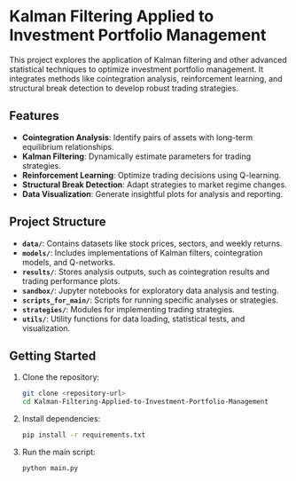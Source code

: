 # Kalman Filtering Applied to Investment Portfolio Management

This project explores the application of Kalman filtering and other advanced statistical techniques to optimize investment portfolio management. It integrates methods like cointegration analysis, reinforcement learning, and structural break detection to develop robust trading strategies.

## Features

- **Cointegration Analysis**: Identify pairs of assets with long-term equilibrium relationships.
- **Kalman Filtering**: Dynamically estimate parameters for trading strategies.
- **Reinforcement Learning**: Optimize trading decisions using Q-learning.
- **Structural Break Detection**: Adapt strategies to market regime changes.
- **Data Visualization**: Generate insightful plots for analysis and reporting.

## Project Structure

- **`data/`**: Contains datasets like stock prices, sectors, and weekly returns.
- **`models/`**: Includes implementations of Kalman filters, cointegration models, and Q-networks.
- **`results/`**: Stores analysis outputs, such as cointegration results and trading performance plots.
- **`sandbox/`**: Jupyter notebooks for exploratory data analysis and testing.
- **`scripts_for_main/`**: Scripts for running specific analyses or strategies.
- **`strategies/`**: Modules for implementing trading strategies.
- **`utils/`**: Utility functions for data loading, statistical tests, and visualization.

## Getting Started

1. Clone the repository:
   ```bash
   git clone <repository-url>
   cd Kalman-Filtering-Applied-to-Investment-Portfolio-Management
   ```
2. Install dependencies:
   ```bash
   pip install -r requirements.txt
   ```
3. Run the main script:
   ```bash
   python main.py
   ```